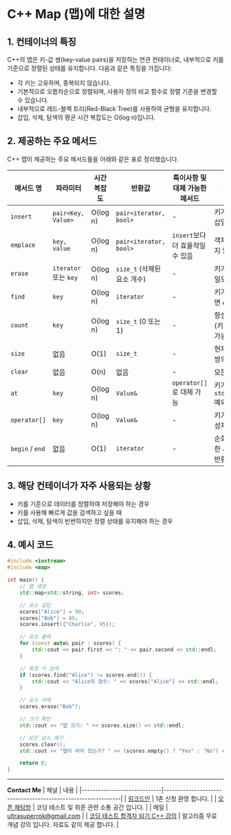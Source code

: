 
# C++ Map (맵)에 대한 설명

## 1. 컨테이너의 특징
C++의 맵은 키-값 쌍(key-value pairs)을 저장하는 연관 컨테이너로, 내부적으로 키를 기준으로 정렬된 상태를 유지합니다. 다음과 같은 특징을 가집니다:
- 각 키는 고유하며, 중복되지 않습니다.
- 기본적으로 오름차순으로 정렬되며, 사용자 정의 비교 함수로 정렬 기준을 변경할 수 있습니다.
- 내부적으로 레드-블랙 트리(Red-Black Tree)를 사용하여 균형을 유지합니다.
- 삽입, 삭제, 탐색의 평균 시간 복잡도는 O(log n)입니다.

## 2. 제공하는 주요 메서드
C++ 맵이 제공하는 주요 메서드들을 아래와 같은 표로 정리했습니다.

| 메서드 명        | 파라미터                    | 시간 복잡도  | 반환값                         | 특이사항 및 대체 가능한 메서드  | 사용 시 주의점                                   |
|------------------|-----------------------------|--------------|--------------------------------|---------------------------------|------------------------------------------------|
| `insert`         | `pair<Key, Value>`         | O(log n)     | `pair<iterator, bool>`         | -                               | 키가 이미 존재하면 삽입되지 않음                |
| `emplace`        | `key, value`               | O(log n)     | `pair<iterator, bool>`         | `insert`보다 더 효율적일 수 있음 | 객체 복사가 필요하지 않음                       |
| `erase`          | `iterator` 또는 `key`      | O(log n)     | `size_t` (삭제된 요소 개수)     | -                               | 키가 없는 경우 아무 일도 하지 않음              |
| `find`           | `key`                      | O(log n)     | `iterator`                     | -                               | 키가 존재하지 않으면 `end()` 반환               |
| `count`          | `key`                      | O(log n)     | `size_t` (0 또는 1)            | -                               | 항상 0 또는 1 반환 (키의 존재 여부 확인 가능)   |
| `size`           | 없음                       | O(1)         | `size_t`                       | -                               | 현재 저장된 키-값 쌍의 개수를 반환              |
| `clear`          | 없음                       | O(n)         | 없음                           | -                               | 모든 요소를 제거                                |
| `at`             | `key`                      | O(log n)     | `Value&`                       | `operator[]`로 대체 가능         | 키가 없으면 `std::out_of_range` 예외 발생       |
| `operator[]`     | `key`                      | O(log n)     | `Value&`                       | -                               | 키가 없으면 기본 생성자로 새 값 삽입            |
| `begin` / `end`  | 없음                       | O(1)         | `iterator`                     | -                               | 순회(iteration)를 위한 시작 및 끝 위치 반환     |


## 3. 해당 컨테이너가 자주 사용되는 상황
- 키를 기준으로 데이터를 정렬하여 저장해야 하는 경우
- 키를 사용해 빠르게 값을 검색하고 싶을 때
- 삽입, 삭제, 탐색이 빈번하지만 정렬 상태를 유지해야 하는 경우

## 4. 예시 코드

```cpp
#include <iostream>
#include <map>

int main() {
    // 맵 생성
    std::map<std::string, int> scores;

    // 요소 삽입
    scores["Alice"] = 90;
    scores["Bob"] = 85;
    scores.insert({"Charlie", 95});

    // 요소 출력
    for (const auto& pair : scores) {
        std::cout << pair.first << ": " << pair.second << std::endl;
    }

    // 특정 키 검색
    if (scores.find("Alice") != scores.end()) {
        std::cout << "Alice의 점수: " << scores["Alice"] << std::endl;
    }

    // 요소 삭제
    scores.erase("Bob");

    // 크기 확인
    std::cout << "맵 크기: " << scores.size() << std::endl;

    // 모든 요소 제거
    scores.clear();
    std::cout << "맵이 비어 있는가? " << (scores.empty() ? "Yes" : "No") << std::endl;

    return 0;
}
```
---
**Contact Me**
| 채널                        | 내용                                                          |
|-----------------------------|--------------------------------------------------------------|
| [링크드인](https://www.linkedin.com/in/ultrasuperrok/)               |  1촌 신청 환영 합니다. |
| [오픈 채팅방](https://open.kakao.com/o/gX0WnTCf)             |  코딩 테스트 및 취준 관련 소통 공간 입니다. |
| 메일                   | ultrasuperrok@gmail.com  |
| [코딩 테스트 합격자 되기 C++ 강의](https://inf.run/H9yxm) |  알고리즘 무료 개념 강의 입니다. 자료도 같이 제공 합니다. |
